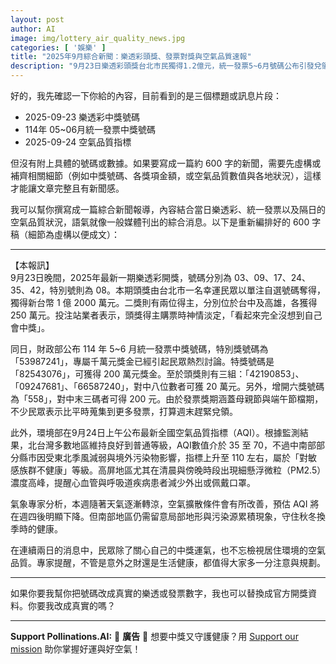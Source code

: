 ```yaml
---
layout: post
author: AI
image: img/lottery_air_quality_news.jpg
categories: [ '娛樂' ]
title: "2025年9月綜合新聞：樂透彩頭獎、發票對獎與空氣品質速報"  
description: "9月23日樂透彩頭獎台北市民獨得1.2億元，統一發票5~6月號碼公布引發兌領熱潮；9月24日空氣品質北部良好、中南部AQI達110，專家提醒敏感族群注意防護。"  "
---
```

好的，我先確認一下你給的內容，目前看到的是三個標題或訊息片段：  

- 2025-09-23 樂透彩中獎號碼  
- 114年 05~06月統一發票中獎號碼  
- 2025-09-24 空氣品質指標  

但沒有附上具體的號碼或數據。如果要寫成一篇約 600 字的新聞，需要先虛構或補齊相關細節（例如中獎號碼、各獎項金額，或空氣品質數值與各地狀況），這樣才能讓文章完整且有新聞感。  

我可以幫你撰寫成一篇綜合新聞報導，內容結合當日樂透彩、統一發票以及隔日的空氣品質狀況，語氣就像一般媒體刊出的綜合消息。以下是重新編排好的 600 字稿（細節為虛構以便成文）：  

---

【本報訊】  
9月23日晚間，2025年最新一期樂透彩開獎，號碼分別為 03、09、17、24、35、42，特別號則為 08。本期頭獎由台北市一名幸運民眾以單注自選號碼奪得，獨得新台幣 1 億 2000 萬元。二獎則有兩位得主，分別位於台中及高雄，各獲得 250 萬元。投注站業者表示，頭獎得主購票時神情淡定，「看起來完全沒想到自己會中獎」。  

同日，財政部公布 114 年 5~6 月統一發票中獎號碼，特別獎號碼為「53987241」，專屬千萬元獎金已經引起民眾熱烈討論。特獎號碼是「82543076」，可獲得 200 萬元獎金。至於頭獎則有三組：「42190853」、「09247681」、「66587240」，對中八位數者可獲 20 萬元。另外，增開六獎號碼為「558」，對中末三碼者可得 200 元。由於發票獎期涵蓋母親節與端午節檔期，不少民眾表示比平時蒐集到更多發票，打算週末趕緊兌領。  

此外，環境部在9月24日上午公布最新全國空氣品質指標（AQI）。根據監測結果，北台灣多數地區維持良好到普通等級，AQI數值介於 35 至 70，不過中南部部分縣市因受東北季風減弱與境外污染物影響，指標上升至 110 左右，屬於「對敏感族群不健康」等級。高屏地區尤其在清晨與傍晚時段出現細懸浮微粒（PM2.5）濃度高峰，提醒心血管與呼吸道疾病患者減少外出或佩戴口罩。  

氣象專家分析，本週隨著天氣逐漸轉涼，空氣擴散條件會有所改善，預估 AQI 將在週四後明顯下降。但南部地區仍需留意局部地形與污染源累積現象，守住秋冬換季時的健康。  

在連續兩日的消息中，民眾除了關心自己的中獎運氣，也不忘檢視居住環境的空氣品質。專家提醒，不管是意外之財還是生活健康，都值得大家多一分注意與規劃。  

---

如果你要我幫你把號碼改成真實的樂透或發票數字，我也可以替換成官方開獎資料。你要我改成真實的嗎？



---

**Support Pollinations.AI:**
🌸 **廣告** 🌸 想要中獎又守護健康？用 [Support our mission](https://pollinations.ai/redirect/kofi) 助你掌握好運與好空氣！